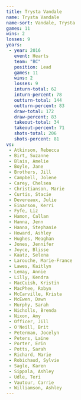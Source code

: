 ```yaml
---
title: Trysta Vandale
name: Trysta Vandale
name-sort: Vandale, Trysta
games: 11
wins: 2
losses: 9
years:
 - year: 2016
   event: Hearts
   team: "BC"
   position: Lead
   games: 11
   wins: 2
   losses: 9
   inturn-total: 62
   inturn-percent: 78
   outturn-total: 144
   outturn-percent: 83
   draw-total: 172
   draw-percent: 83
   takeout-total: 34
   takeout-percent: 71
   shots-total: 206
   shots-percent: 81
vs:
 - Atkinson, Rebecca
 - Birt, Suzanne
 - Blais, Amelie
 - Boyle, Jane
 - Brothers, Jill
 - Campbell, Jolene
 - Carey, Chelsea
 - Christianson, Marie
 - Curtis, Stacie
 - Devereaux, Julie
 - Einarson, Kerri
 - Fyfe, Liz
 - Hamon, Callan
 - Hanna, Jenn
 - Hanna, Stephanie
 - Howard, Ashley
 - Hughes, Meaghan
 - Jones, Jennifer
 - Joyce, Blisse
 - Kaatz, Selena
 - Larouche, Marie-France
 - Lawes, Kaitlyn
 - Lemay, Annie
 - Lilly, Kendra
 - MacCuish, Kristin
 - MacPhee, Robyn
 - McCarville, Krista
 - McEwen, Dawn
 - Murphy, Sarah
 - Nicholls, Brenda
 - Nixon, Amy
 - Officer, Jill
 - O'Neill, Brit
 - Peterman, Jocelyn
 - Peters, Laine
 - Porter, Erin
 - Potts, Sarah
 - Richard, Marie
 - Robichaud, Sylvie
 - Sagle, Karen
 - Sippala, Ashley
 - Udle, Teri
 - Vautour, Carrie
 - Williamson, Ashley
---
```

